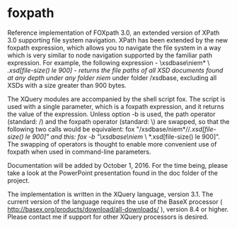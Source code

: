 # foxpath
Reference implementation of FOXpath 3.0, an extended version of XPath 3.0 supporting file system navigation. XPath has been extended by the new foxpath expression, which allows you to navigate the file system in a way which is very similar to node navigation supported by the familiar path expression. For example, the following expression - \xsdbase\niem* \\ *.xsd[file-size() le 900] - returns the file paths of all XSD documents found at any depth under any folder niem* under folder /xsdbase, excluding all XSDs with a size greater than 900 bytes.

The XQuery modules are accompanied by the shell script fox. The script is used with a single parameter, which is a foxpath expression, and it returns the value of the expression. Unless option -b is used, the path operator (standard: /) and the foxpath operator (standard: \\) are swapped, so that the following two calls would be equivalent: fox "/xsdbase/niem*//*.xsd[file-size() le 900]" and this: fox -b "\xsdbase\niem* \\ *.xsd[file-size() le 900]". The swapping of operators is thought to enable more convenient use of foxpath when used in command-line parameters.

Documentation will be added by October 1, 2016. For the time being, please take a look at the PowerPoint presentation found in the doc folder of the project.

The implementation is written in the XQuery language, version 3.1. The current version of the language requires the use of the BaseX processor ( http://basex.org/products/download/all-downloads/ ), version 8.4 or higher. Please contact me if support for other XQuery processors is desired.
